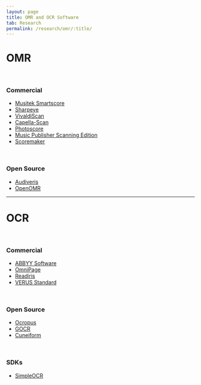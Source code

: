 ```yaml
---
layout: page
title: OMR and OCR Software
tab: Research
permalink: /research/omr/:title/
---
```


# OMR   
<br>

### Commercial  

* [Musitek Smartscore](http://www.musitek.com/smartscore-player.html)
* [Sharpeye](http://www.visiv.co.uk/)
* [VivaldiScan](http://download.cnet.com/Vivaldi-Scan/3000-2170_4-10187821.html)
* [Capella-Scan](http://www.whc.de/capella-scan.cfm)
* [Photoscore](http://www.neuratron.com/photoscore.htm)
* [Music Publisher Scanning Edition](https://www.lauriso.com/features/scanning)
* [Scoremaker](http://www.kawai.co.jp/cmusic/products/sm/index.htm)  
<br>

### Open Source

* [Audiveris](https://audiveris.kenai.com/)
* [OpenOMR](http://sourceforge.net/projects/openomr/)  
<hr>

# OCR
<br>

### Commercial

* [ABBYY Software](http://www.abbyy.com/)
* [OmniPage](http://www.nuance.com/imaging/products/omnipage.asp)
* [Readiris](http://www.irislink.com/c2-1584-189/Readiris-12---OCR-Software-------Convert-your-Paper-Documents-into-Editable-Text-.aspx)
* [VERUS Standard](http://www.novodynamics.com/novoverus/)  
<br>

### Open Source

* [Ocropus](http://code.google.com/p/ocropus/)
* [GOCR](http://jocr.sourceforge.net/)
* [Cuneiform](http://www.cuneiform.ru/)  
<br>

### SDKs

* [SimpleOCR](http://www.simpleocr.com/)
